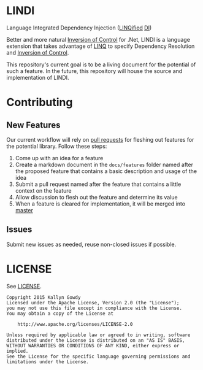 # LINDI
Language Integrated Dependency Injection ([LINQified][linq] [DI][di])

Better and more natural [Inversion of Control][ioc] for .Net, LINDI is a language extension that takes advantage of [LINQ][linq] to specify Dependency Resolution and [Inversion of Control][ioc].

This repository's current goal is to be a living document for the potential of such a feature. In the future, this repository will house the source and implementation of LINDI.

# Contributing
## New Features
Our current workflow will rely on [pull requests][pull-request] for fleshing out features for the potential library. Follow these steps:

1. Come up with an idea for a feature
2. Create a markdown document in the `docs/features` folder named after the proposed feature that contains a basic description and usage of the idea
3. Submit a pull request named after the feature that contains a little context on the feature
4. Allow discussion to flesh out the feature and determine its value
5. When a feature is cleared for implementation, it will be merged into [master][master-branch]

## Issues
Submit new issues as needed, reuse non-closed issues if possible.

# LICENSE
See [LICENSE][license].

    Copyright 2015 Kallyn Gowdy
    Licensed under the Apache License, Version 2.0 (the "License");
    you may not use this file except in compliance with the License.
    You may obtain a copy of the License at
 
        http://www.apache.org/licenses/LICENSE-2.0
 
    Unless required by applicable law or agreed to in writing, software
    distributed under the License is distributed on an "AS IS" BASIS,
    WITHOUT WARRANTIES OR CONDITIONS OF ANY KIND, either express or implied.
    See the License for the specific language governing permissions and
    limitations under the License.


[di]: http://en.wikipedia.org/wiki/Dependency_injection
[linq]: https://msdn.microsoft.com/en-us/library/bb397926.aspx
[ioc]: http://en.wikipedia.org/wiki/Inversion_of_control
[pull-request]: https://help.github.com/articles/using-pull-requests/
[master-branch]: https://github.com/KallynGowdy/LINDI/tree/master
[license]: https://raw.githubusercontent.com/KallynGowdy/LINDI/master/LICENSE
